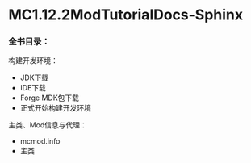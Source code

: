 # MC1.12.2ModTutorialDocs-Sphinx

### 全书目录：

构建开发环境：

- JDK下载
- IDE下载
- Forge MDK包下载
- 正式开始构建开发环境

主类、Mod信息与代理：

- mcmod.info
- 主类